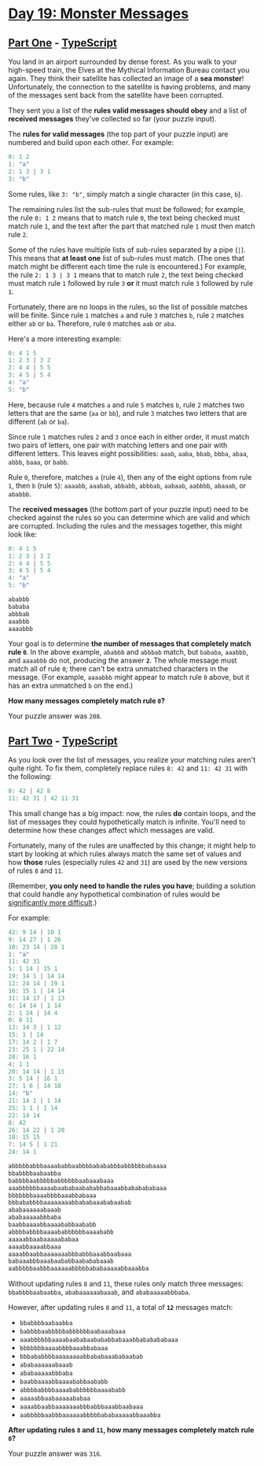 # [Day 19: Monster Messages](https://adventofcode.com/2020/day/19)

## [Part One](https://adventofcode.com/2020/day/19#part1) - [TypeScript](./typescript/src/p1.ts)

You land in an airport surrounded by dense forest. As you walk to your
high-speed train, the Elves at the Mythical Information Bureau contact you
again. They think their satellite has collected an image of a **sea monster**!
Unfortunately, the connection to the satellite is having problems, and many of
the messages sent back from the satellite have been corrupted.

They sent you a list of the **rules valid messages should obey** and a list of
**received messages** they've collected so far (your puzzle input).

The **rules for valid messages** (the top part of your puzzle input) are
numbered and build upon each other. For example:

```rs
0: 1 2
1: "a"
2: 1 3 | 3 1
3: "b"
```

Some rules, like `3: "b"`, simply match a single character (in this case, `b`).

The remaining rules list the sub-rules that must be followed; for example, the
rule `0: 1 2` means that to match rule `0`, the text being checked must match
rule `1`, and the text after the part that matched rule `1` must then match rule
`2`.

Some of the rules have multiple lists of sub-rules separated by a pipe (`|`).
This means that **at least one** list of sub-rules must match. (The ones that
match might be different each time the rule is encountered.) For example, the
rule `2: 1 3 | 3 1` means that to match rule `2`, the text being checked must
match rule `1` followed by rule `3` **or** it must match rule `3` followed by
rule `1`.

Fortunately, there are no loops in the rules, so the list of possible matches
will be finite. Since rule `1` matches `a` and rule `3` matches `b`, rule `2`
matches either `ab` or `ba`. Therefore, rule `0` matches `aab` or `aba`.

Here's a more interesting example:

```rs
0: 4 1 5
1: 2 3 | 3 2
2: 4 4 | 5 5
3: 4 5 | 5 4
4: "a"
5: "b"
```

Here, because rule `4` matches `a` and rule `5` matches `b`, rule `2` matches
two letters that are the same (`aa` or `bb`), and rule `3` matches two letters
that are different (`ab` or `ba`).

Since rule `1` matches rules `2` and `3` once each in either order, it must
match two pairs of letters, one pair with matching letters and one pair with
different letters. This leaves eight possibilities: `aaab`, `aaba`, `bbab`,
`bbba`, `abaa`, `abbb`, `baaa`, or `babb`.

Rule `0`, therefore, matches `a` (rule `4`), then any of the eight options from
rule `1`, then `b` (rule `5`): `aaaabb`, `aaabab`, `abbabb`, `abbbab`, `aabaab`,
`aabbbb`, `abaaab`, or `ababbb`.

The **received messages** (the bottom part of your puzzle input) need to be
checked against the rules so you can determine which are valid and which are
corrupted. Including the rules and the messages together, this might look like:

```rs
0: 4 1 5
1: 2 3 | 3 2
2: 4 4 | 5 5
3: 4 5 | 5 4
4: "a"
5: "b"

ababbb
bababa
abbbab
aaabbb
aaaabbb
```

Your goal is to determine **the number of messages that completely match**
**rule `0`**. In the above example, `ababbb` and `abbbab` match, but `bababa`,
`aaabbb`, and `aaaabbb` do not, producing the answer **`2`**. The whole message
must match all of rule `0`; there can't be extra unmatched characters in the
message. (For example, `aaaabbb` might appear to match rule `0` above, but it
has an extra unmatched `b` on the end.)

**How many messages completely match rule `0`?**

Your puzzle answer was `208`.

## [Part Two](https://adventofcode.com/2020/day/19#part2) - [TypeScript](./typescript/src/p2.ts)

As you look over the list of messages, you realize your matching rules aren't
quite right. To fix them, completely replace rules `8: 42` and `11: 42 31` with
the following:

```rs
8: 42 | 42 8
11: 42 31 | 42 11 31
```

This small change has a big impact: now, the rules **do** contain loops, and the
list of messages they could hypothetically match is infinite. You'll need to
determine how these changes affect which messages are valid.

Fortunately, many of the rules are unaffected by this change; it might help to
start by looking at which rules always match the same set of values and how
**those** rules (especially rules `42` and `31`) are used by the new versions of
rules `8` and `11`.

(Remember, **you only need to handle the rules you have**; building a solution
that could handle any hypothetical combination of rules would be
[significantly more difficult](https://en.wikipedia.org/wiki/Formal_grammar).)

For example:

```rs
42: 9 14 | 10 1
9: 14 27 | 1 26
10: 23 14 | 28 1
1: "a"
11: 42 31
5: 1 14 | 15 1
19: 14 1 | 14 14
12: 24 14 | 19 1
16: 15 1 | 14 14
31: 14 17 | 1 13
6: 14 14 | 1 14
2: 1 24 | 14 4
0: 8 11
13: 14 3 | 1 12
15: 1 | 14
17: 14 2 | 1 7
23: 25 1 | 22 14
28: 16 1
4: 1 1
20: 14 14 | 1 15
3: 5 14 | 16 1
27: 1 6 | 14 18
14: "b"
21: 14 1 | 1 14
25: 1 1 | 1 14
22: 14 14
8: 42
26: 14 22 | 1 20
18: 15 15
7: 14 5 | 1 21
24: 14 1

abbbbbabbbaaaababbaabbbbabababbbabbbbbbabaaaa
bbabbbbaabaabba
babbbbaabbbbbabbbbbbaabaaabaaa
aaabbbbbbaaaabaababaabababbabaaabbababababaaa
bbbbbbbaaaabbbbaaabbabaaa
bbbababbbbaaaaaaaabbababaaababaabab
ababaaaaaabaaab
ababaaaaabbbaba
baabbaaaabbaaaababbaababb
abbbbabbbbaaaababbbbbbaaaababb
aaaaabbaabaaaaababaa
aaaabbaaaabbaaa
aaaabbaabbaaaaaaabbbabbbaaabbaabaaa
babaaabbbaaabaababbaabababaaab
aabbbbbaabbbaaaaaabbbbbababaaaaabbaaabba
```

Without updating rules `8` and `11`, these rules only match three messages:
`bbabbbbaabaabba`, `ababaaaaaabaaab`, and `ababaaaaabbbaba`.

However, after updating rules `8` and `11`, a total of **`12`** messages match:

- `bbabbbbaabaabba`
- `babbbbaabbbbbabbbbbbaabaaabaaa`
- `aaabbbbbbaaaabaababaabababbabaaabbababababaaa`
- `bbbbbbbaaaabbbbaaabbabaaa`
- `bbbababbbbaaaaaaaabbababaaababaabab`
- `ababaaaaaabaaab`
- `ababaaaaabbbaba`
- `baabbaaaabbaaaababbaababb`
- `abbbbabbbbaaaababbbbbbaaaababb`
- `aaaaabbaabaaaaababaa`
- `aaaabbaabbaaaaaaabbbabbbaaabbaabaaa`
- `aabbbbbaabbbaaaaaabbbbbababaaaaabbaaabba`

**After updating rules `8` and `11`, how many messages completely match** **rule
`0`?**

Your puzzle answer was `316`.

